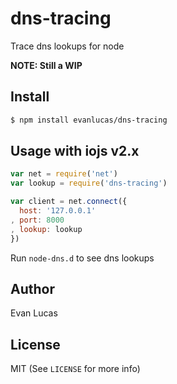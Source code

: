 # dns-tracing

Trace dns lookups for node


**NOTE: Still a WIP**

## Install

```bash
$ npm install evanlucas/dns-tracing
```

## Usage with iojs v2.x

```js
var net = require('net')
var lookup = require('dns-tracing')

var client = net.connect({
  host: '127.0.0.1'
, port: 8000
, lookup: lookup
})
```

Run `node-dns.d` to see dns lookups

## Author

Evan Lucas

## License

MIT (See `LICENSE` for more info)
